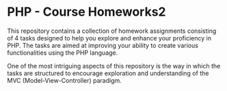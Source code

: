 # PHP - Course Homeworks2

This repository contains a collection of homework assignments consisting of 4 tasks designed to help you explore and enhance your proficiency in PHP. The tasks are aimed at improving your ability to create various functionalities using the PHP language.

One of the most intriguing aspects of this repository is the way in which the tasks are structured to encourage exploration and understanding of the MVC (Model-View-Controller) paradigm.
